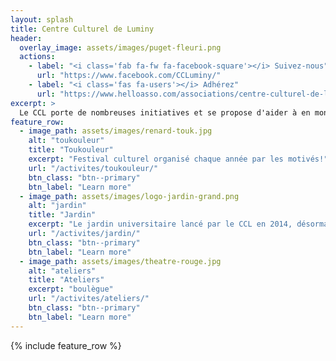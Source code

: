 ```yaml
---
layout: splash
title: Centre Culturel de Luminy
header:
  overlay_image: assets/images/puget-fleuri.png
  actions:
    - label: "<i class='fab fa-fw fa-facebook-square'></i> Suivez-nous"
      url: "https://www.facebook.com/CCLuminy/"
    - label: "<i class='fas fa-users'></i> Adhérez"
      url: "https://www.helloasso.com/associations/centre-culturel-de-luminy/adhesions/adhesions-centre-culturel-de-luminy-ccl"
excerpt: >
  Le CCL porte de nombreuses initiatives et se propose d'aider à en monter de nouvelles ! Son but : remettre les notions de créativité, de connaissance, de collectivité, de partage et d'entraide au coeur de la vie de notre campus universitaire en proposant à toutes les bonnes volontés de participer à construire leur lieu d'étude, de travail ou encore de vie.
feature_row:
  - image_path: assets/images/renard-touk.jpg
    alt: "toukouleur"
    title: "Toukouleur"
    excerpt: "Festival culturel organisé chaque année par les motivés!"
    url: "/activites/toukouleur/"
    btn_class: "btn--primary"
    btn_label: "Learn more"
  - image_path: assets/images/logo-jardin-grand.png
    alt: "jardin"
    title: "Jardin"
    excerpt: "Le jardin universitaire lancé par le CCL en 2014, désormais indépendant"
    url: "/activites/jardin/"
    btn_class: "btn--primary"
    btn_label: "Learn more"
  - image_path: assets/images/theatre-rouge.jpg
    alt: "ateliers"
    title: "Ateliers"
    excerpt: "boulègue"
    url: "/activites/ateliers/"
    btn_class: "btn--primary"
    btn_label: "Learn more"
---
```


{% include feature_row %}

